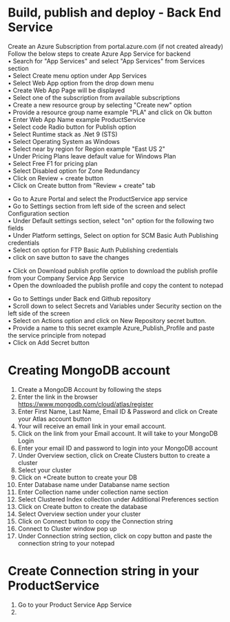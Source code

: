 # Build, publish and deploy - Back End Service  
Create an Azure Subscription from portal.azure.com (if not created already)  
Follow the below steps to create Azure App Service for backend  
• Search for "App Services" and select "App Services" from Services section  
• Select Create menu option under App Services  
• Select Web App option from the drop down menu  
• Create Web App Page will be displayed  
• Select one of the subscription from available subscriptions  
• Create a new resource group by selecting "Create new" option  
• Provide a resource group name example "PLA" and click on Ok button  
• Enter Web App Name example ProductService  
• Select code Radio button for Publish option  
• Select Runtime stack as .Net 9 (STS)  
• Select Operating System as Windows  
• Select near by region for Region example "East US 2"  
• Under Pricing Plans leave default value for Windows Plan  
• Select Free F1 for pricing plan  
• Select Disabled option for Zone Redundancy  
• Click on Review + create button  
• Click on Create button from "Review + create" tab  

• Go to Azure Portal and select the ProductService app service  
• Go to Settings section from left side of the screen and select Configuration section  
• Under Default settings section, select "on" option for the following two fields  
• Under Platform settings, Select on option for SCM Basic Auth Publishing credentials  
• Select on option for FTP Basic Auth Publishing credentials  
• click on save button to save the changes  

• Click on Download publish profile option to download the publish profile from your Company Service App Service  
• Open the downloaded the publish profile and copy the content to notepad  

• Go to Settings under Back end Github repository  
• Scroll down to select Secrets and Variables under Security section on the left side of the screen  
• Select on Actions option and click on New Repository secret button.  
• Provide a name to this secret example Azure_Publish_Profile and paste the service principle from notepad  
• Click on Add Secret button  

# Creating MongoDB account
1. Create a MongoDB Account by following the steps  
2. Enter the link in the browser  https://www.mongodb.com/cloud/atlas/register  
3. Enter First Name, Last Name, Email ID & Password and click on Create your Atlas account button  
4. Your will receive an email link in your email account.  
5. Click on the link from your Email account. It will take to your MongoDB Login  
6. Enter your email ID and password to login into your MongoDB account  
7. Under Overview section, click on Create Clusters button to create a cluster  
8. Select your cluster  
9. Click on +Create button to create your DB  
10. Enter Database name under Databanse name section  
11. Enter Collection name under collection name section  
12. Select Clustered Index collection under Additional Preferences section  
13. Click on Create button to create the database  
14. Select Overview section under your cluster  
15. Click on Connect button to copy the Connection string  
16. Connect to Cluster window pop up  
17. Under Connection string section, click on copy button and paste the connection string to your notepad  

# Create Connection string in your ProductService  
1. Go to your Product Service App Service  
2. 
